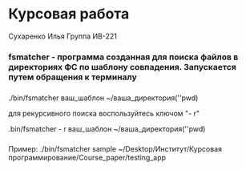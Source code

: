 # Курсовая работа 

Сухаренко Илья 
Группа ИВ-221

### fsmatcher - программа созданная для поиска файлов в директориях ФС по шаблону совпадения. Запускается путем обращения к терминалу

### 
./bin/fsmatcher ваш_шаблон ~/ваша_директория(''pwd)

для рекурсивного поиска воспользуйтесь ключом "- r"

.bin/fsmatcher - r ваш_шаблон ~/ваша_директория(''pwd)

###
Пример:
./bin/fsmatcher sample ~/Desktop/Институт/Курсовая программирование/Course_paper/testing_app
